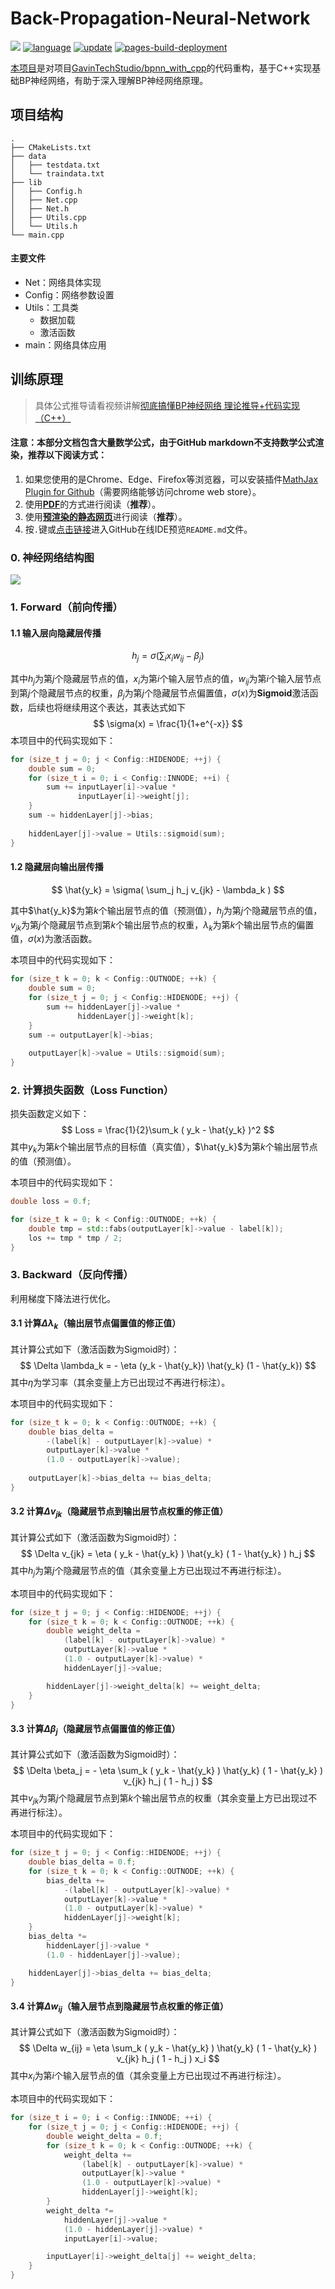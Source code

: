 # Back-Propagation-Neural-Network

[![](https://badgen.net/badge/github/BPNN?icon&label=GitHub&color=green)](https://github.com/GavinTechStudio/Back-Propagation-Neural-Network) [![language](https://img.shields.io/badge/language-C++-F34B7D)](https://github.com/GavinTechStudio/Back-Propagation-Neural-Network) [![update](https://img.shields.io/github/last-commit/GavinTechStudio/Back-Propagation-Neural-Network)](https://github.com/GavinTechStudio/Back-Propagation-Neural-Network) [![pages-build-deployment](https://github.com/GavinTechStudio/Back-Propagation-Neural-Network/actions/workflows/pages/pages-build-deployment/badge.svg)](https://github.com/GavinTechStudio/Back-Propagation-Neural-Network/actions/workflows/pages/pages-build-deployment)

[本项目](https://github.com/GavinTechStudio/Back-Propagation-Neural-Network)是对项目[GavinTechStudio/bpnn_with_cpp](https://github.com/GavinTechStudio/bpnn_with_cpp)的代码重构，基于C++实现基础BP神经网络，有助于深入理解BP神经网络原理。

## 项目结构

```
.
├── CMakeLists.txt
├── data
│   ├── testdata.txt
│   └── traindata.txt
├── lib
│   ├── Config.h
│   ├── Net.cpp
│   ├── Net.h
│   ├── Utils.cpp
│   └── Utils.h
└── main.cpp
```

#### 主要文件

- Net：网络具体实现
- Config：网络参数设置
- Utils：工具类
  - 数据加载
  - 激活函数
- main：网络具体应用

## 训练原理

> 具体公式推导请看视频讲解[彻底搞懂BP神经网络 理论推导+代码实现（C++）](https://www.bilibili.com/video/BV1Y64y1z7jM?p=1)

#### 注意：本部分文档包含大量数学公式，由于GitHub markdown不支持数学公式渲染，推荐以下阅读方式：

1. 如果您使用的是Chrome、Edge、Firefox等浏览器，可以安装插件[MathJax Plugin for Github](https://chrome.google.com/webstore/detail/mathjax-plugin-for-github/ioemnmodlmafdkllaclgeombjnmnbima)（需要网络能够访问chrome web store）。
2. 使用[**PDF**](https://gavintechstudio.github.io/Back-Propagation-Neural-Network/README.pdf)的方式进行阅读（**推荐**）。
2. 使用[**预渲染的静态网页**](https://gavintechstudio.github.io/Back-Propagation-Neural-Network/README.html)进行阅读（**推荐**）。
2. 按`.`键或[点击链接](https://github.dev/GavinTechStudio/Back-Propagation-Neural-Network)进入GitHub在线IDE预览`README.md`文件。

### 0. 神经网络结构图

![](img/net-info.png)

### 1. Forward（前向传播）

#### 1.1 输入层向隐藏层传播

$$
h_j = \sigma( \sum_i x_i w_{ij} - \beta_j )
$$

其中$h_j$为第$j$个隐藏层节点的值，$x_i$为第$i$个输入层节点的值，$w_{ij}$为第$i$个输入层节点到第$j$个隐藏层节点的权重，$\beta_j$为第$j$个隐藏层节点偏置值，$\sigma(x)$为**Sigmoid**激活函数，后续也将继续用这个表达，其表达式如下
$$
\sigma(x) = \frac{1}{1+e^{-x}}
$$
本项目中的代码实现如下：

```C++
for (size_t j = 0; j < Config::HIDENODE; ++j) {
	double sum = 0;
    for (size_t i = 0; i < Config::INNODE; ++i) {
        sum += inputLayer[i]->value * 
               inputLayer[i]->weight[j];
    }
    sum -= hiddenLayer[j]->bias;
  
    hiddenLayer[j]->value = Utils::sigmoid(sum);
}
```

#### 1.2 隐藏层向输出层传播

$$
\hat{y_k} = \sigma( \sum_j h_j v_{jk} - \lambda_k )
$$

其中$\hat{y_k}$为第$k$个输出层节点的值（预测值），$h_j$为第$j$个隐藏层节点的值，$v_{jk}$为第$j$个隐藏层节点到第$k$个输出层节点的权重，$\lambda_k$为第$k$个输出层节点的偏置值，$\sigma(x)$为激活函数。

本项目中的代码实现如下：

```C++
for (size_t k = 0; k < Config::OUTNODE; ++k) {
    double sum = 0;
    for (size_t j = 0; j < Config::HIDENODE; ++j) {
        sum += hiddenLayer[j]->value * 
               hiddenLayer[j]->weight[k];
    }
    sum -= outputLayer[k]->bias;
    
    outputLayer[k]->value = Utils::sigmoid(sum);
}
```

### 2. 计算损失函数（Loss Function）

损失函数定义如下：
$$
Loss = \frac{1}{2}\sum_k ( y_k - \hat{y_k} )^2
$$
其中$y_k$为第$k$个输出层节点的目标值（真实值），$\hat{y_k}$为第$k$个输出层节点的值（预测值）。

本项目中的代码实现如下：

```C++
double loss = 0.f;

for (size_t k = 0; k < Config::OUTNODE; ++k) {
    double tmp = std::fabs(outputLayer[k]->value - label[k]);
    los += tmp * tmp / 2;
}
```

### 3. Backward（反向传播）

利用梯度下降法进行优化。

#### 3.1 计算$\Delta \lambda_k$（输出层节点偏置值的修正值）

其计算公式如下（激活函数为Sigmoid时）：
$$
\Delta \lambda_k = - \eta (y_k - \hat{y_k}) \hat{y_k} (1 - \hat{y_k})
$$
其中$\eta$为学习率（其余变量上方已出现过不再进行标注）。

本项目中的代码实现如下：

```C++
for (size_t k = 0; k < Config::OUTNODE; ++k) {
    double bias_delta = 
        -(label[k] - outputLayer[k]->value) *
        outputLayer[k]->value *
        (1.0 - outputLayer[k]->value);
    
    outputLayer[k]->bias_delta += bias_delta;
}
```

#### 3.2 计算$\Delta v_{jk}$（隐藏层节点到输出层节点权重的修正值）

其计算公式如下（激活函数为Sigmoid时）：
$$
\Delta v_{jk} = \eta ( y_k - \hat{y_k} ) \hat{y_k} ( 1 - \hat{y_k} ) h_j
$$
其中$h_j$为第$j$个隐藏层节点的值（其余变量上方已出现过不再进行标注）。

本项目中的代码实现如下：

```C++
for (size_t j = 0; j < Config::HIDENODE; ++j) {
    for (size_t k = 0; k < Config::OUTNODE; ++k) {
        double weight_delta =
            (label[k] - outputLayer[k]->value) * 
            outputLayer[k]->value * 
            (1.0 - outputLayer[k]->value) * 
            hiddenLayer[j]->value;

		hiddenLayer[j]->weight_delta[k] += weight_delta;
    }
}
```

#### 3.3 计算$\Delta \beta_j$（隐藏层节点偏置值的修正值）

其计算公式如下（激活函数为Sigmoid时）：
$$
\Delta \beta_j = - \eta \sum_k ( y_k - \hat{y_k} ) \hat{y_k} ( 1 - \hat{y_k} ) v_{jk} h_j ( 1 - h_j )
$$
其中$v_{jk}$为第$j$个隐藏层节点到第$k$个输出层节点的权重（其余变量上方已出现过不再进行标注）。

本项目中的代码实现如下：

```C++
for (size_t j = 0; j < Config::HIDENODE; ++j) {
	double bias_delta = 0.f;
	for (size_t k = 0; k < Config::OUTNODE; ++k) {
		bias_delta += 
            -(label[k] - outputLayer[k]->value) * 
            outputLayer[k]->value * 
            (1.0 - outputLayer[k]->value) * 
            hiddenLayer[j]->weight[k];
	}
	bias_delta *= 
        hiddenLayer[j]->value * 
        (1.0 - hiddenLayer[j]->value);

	hiddenLayer[j]->bias_delta += bias_delta;
}
```

#### 3.4 计算$\Delta w_{ij}$（输入层节点到隐藏层节点权重的修正值）

其计算公式如下（激活函数为Sigmoid时）：
$$
\Delta w_{ij} = \eta \sum_k ( y_k - \hat{y_k} ) \hat{y_k} ( 1 - \hat{y_k} ) v_{jk} h_j ( 1 - h_j ) x_i
$$
其中$x_i$为第$i$个输入层节点的值（其余变量上方已出现过不再进行标注）。

本项目中的代码实现如下：

```C++
for (size_t i = 0; i < Config::INNODE; ++i) {
	for (size_t j = 0; j < Config::HIDENODE; ++j) {
		double weight_delta = 0.f;
		for (size_t k = 0; k < Config::OUTNODE; ++k) {
			weight_delta +=
                (label[k] - outputLayer[k]->value) * 
                outputLayer[k]->value * 
                (1.0 - outputLayer[k]->value) * 
                hiddenLayer[j]->weight[k];
        }
		weight_delta *=
            hiddenLayer[j]->value * 
            (1.0 - hiddenLayer[j]->value) * 
            inputLayer[i]->value;

		inputLayer[i]->weight_delta[j] += weight_delta;
	}
}
```


